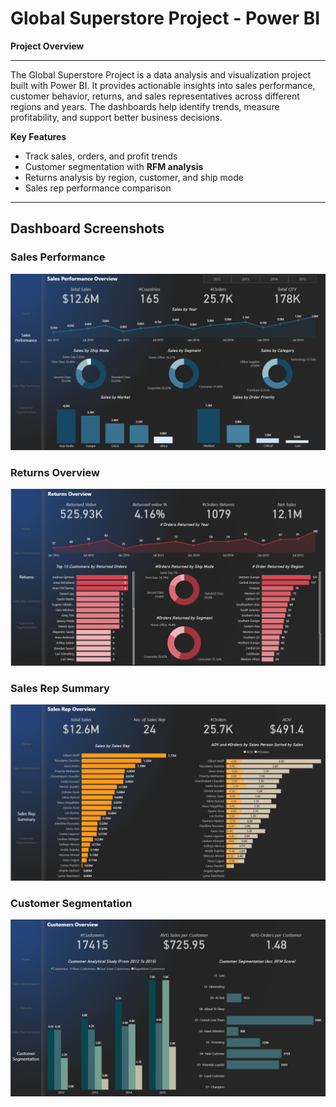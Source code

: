 # **Global Superstore Project - Power BI** 

**Project Overview**
___
The Global Superstore Project is a data analysis and visualization project built with Power BI.
It provides actionable insights into sales performance, customer behavior, returns, and sales representatives across different regions and years.
The dashboards help identify trends, measure profitability, and support better business decisions.

**Key Features**
- Track sales, orders, and profit trends  
- Customer segmentation with **RFM analysis**  
- Returns analysis by region, customer, and ship mode  
- Sales rep performance comparison
___
## Dashboard Screenshots

### Sales Performance
![Sales Performance](sereenshots/sales.png)
### Returns Overview
![Returns Overview](sereenshots/returns.png)
### Sales Rep Summary
![Returns Overview](sereenshots/sales_rep.png)
### Customer Segmentation
![Returns Overview](sereenshots/customer_segmentation.png)



